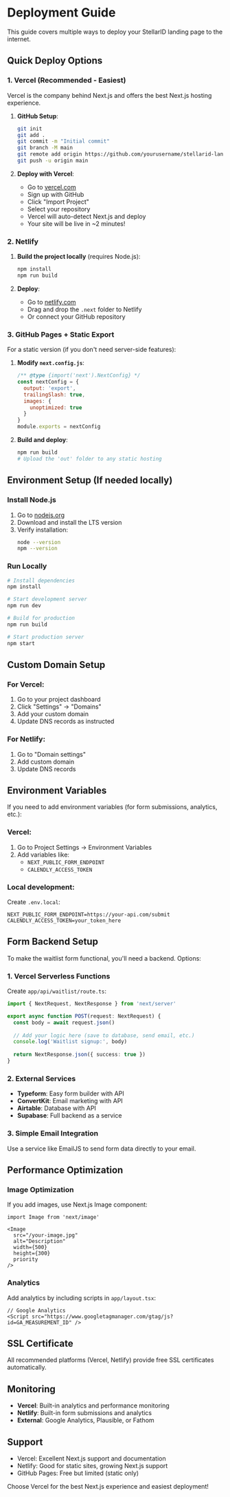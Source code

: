 # Deployment Guide

This guide covers multiple ways to deploy your StellarID landing page to the internet.

## Quick Deploy Options

### 1. Vercel (Recommended - Easiest)
 
Vercel is the company behind Next.js and offers the best Next.js hosting experience.

1. **GitHub Setup**:
   ```bash
   git init
   git add .
   git commit -m "Initial commit"
   git branch -M main
   git remote add origin https://github.com/yourusername/stellarid-landing.git
   git push -u origin main
   ```

2. **Deploy with Vercel**:
   - Go to [vercel.com](https://vercel.com)
   - Sign up with GitHub
   - Click "Import Project"
   - Select your repository
   - Vercel will auto-detect Next.js and deploy
   - Your site will be live in ~2 minutes!

### 2. Netlify

1. **Build the project locally** (requires Node.js):
   ```bash
   npm install
   npm run build
   ```

2. **Deploy**:
   - Go to [netlify.com](https://netlify.com)
   - Drag and drop the `.next` folder to Netlify
   - Or connect your GitHub repository

### 3. GitHub Pages + Static Export

For a static version (if you don't need server-side features):

1. **Modify `next.config.js`**:
   ```javascript
   /** @type {import('next').NextConfig} */
   const nextConfig = {
     output: 'export',
     trailingSlash: true,
     images: {
       unoptimized: true
     }
   }
   module.exports = nextConfig
   ```

2. **Build and deploy**:
   ```bash
   npm run build
   # Upload the 'out' folder to any static hosting
   ```

## Environment Setup (If needed locally)

### Install Node.js
1. Go to [nodejs.org](https://nodejs.org)
2. Download and install the LTS version
3. Verify installation:
   ```bash
   node --version
   npm --version
   ```

### Run Locally
```bash
# Install dependencies
npm install

# Start development server
npm run dev

# Build for production
npm run build

# Start production server
npm start
```

## Custom Domain Setup

### For Vercel:
1. Go to your project dashboard
2. Click "Settings" → "Domains"
3. Add your custom domain
4. Update DNS records as instructed

### For Netlify:
1. Go to "Domain settings"
2. Add custom domain
3. Update DNS records

## Environment Variables

If you need to add environment variables (for form submissions, analytics, etc.):

### Vercel:
1. Go to Project Settings → Environment Variables
2. Add variables like:
   - `NEXT_PUBLIC_FORM_ENDPOINT`
   - `CALENDLY_ACCESS_TOKEN`

### Local development:
Create `.env.local`:
```
NEXT_PUBLIC_FORM_ENDPOINT=https://your-api.com/submit
CALENDLY_ACCESS_TOKEN=your_token_here
```

## Form Backend Setup

To make the waitlist form functional, you'll need a backend. Options:

### 1. Vercel Serverless Functions
Create `app/api/waitlist/route.ts`:
```typescript
import { NextRequest, NextResponse } from 'next/server'

export async function POST(request: NextRequest) {
  const body = await request.json()
  
  // Add your logic here (save to database, send email, etc.)
  console.log('Waitlist signup:', body)
  
  return NextResponse.json({ success: true })
}
```

### 2. External Services
- **Typeform**: Easy form builder with API
- **ConvertKit**: Email marketing with API
- **Airtable**: Database with API
- **Supabase**: Full backend as a service

### 3. Simple Email Integration
Use a service like EmailJS to send form data directly to your email.

## Performance Optimization

### Image Optimization
If you add images, use Next.js Image component:
```tsx
import Image from 'next/image'

<Image 
  src="/your-image.jpg" 
  alt="Description"
  width={500}
  height={300}
  priority 
/>
```

### Analytics
Add analytics by including scripts in `app/layout.tsx`:
```tsx
// Google Analytics
<Script src="https://www.googletagmanager.com/gtag/js?id=GA_MEASUREMENT_ID" />
```

## SSL Certificate
All recommended platforms (Vercel, Netlify) provide free SSL certificates automatically.

## Monitoring
- **Vercel**: Built-in analytics and performance monitoring
- **Netlify**: Built-in form submissions and analytics
- **External**: Google Analytics, Plausible, or Fathom

## Support
- Vercel: Excellent Next.js support and documentation
- Netlify: Good for static sites, growing Next.js support
- GitHub Pages: Free but limited (static only)

Choose Vercel for the best Next.js experience and easiest deployment!